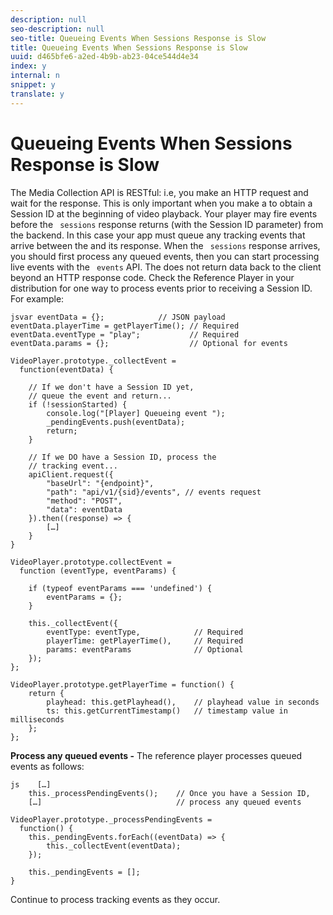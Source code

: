 ```yaml
---
description: null
seo-description: null
seo-title: Queueing Events When Sessions Response is Slow
title: Queueing Events When Sessions Response is Slow
uuid: d465bfe6-a2ed-4b9b-ab23-04ce544d4e34
index: y
internal: n
snippet: y
translate: y
---
```


# Queueing Events When Sessions Response is Slow


<a id="section_nk1_mnv_gcb"></a>

The Media Collection API is RESTful: i.e, you make an HTTP request and wait for the response. This is only important when you make a [](../../c_vhl_col-api_overview/c_vhl_col-api_reference/c_vhl_col-api_ref_sessions_req.md) to obtain a Session ID at the beginning of video playback. Your player may fire events before the ` sessions` response returns (with the Session ID parameter) from the backend. In this case your app must queue any tracking events that arrive between the [](../../c_vhl_col-api_overview/c_vhl_col-api_reference/c_vhl_col-api_ref_sessions_req.md) and its response. When the ` sessions` response arrives, you should first process any queued events, then you can start processing live events with the ` events` API. The [](../../c_vhl_col-api_overview/c_vhl_col-api_reference/c_vhl_col-api_ref_events_req.md)does not return data back to the client beyond an HTTP response code. Check the Reference Player in your distribution for one way to process events prior to receiving a Session ID. For example: 

```
jsvar eventData = {};            // JSON payload 
eventData.playerTime = getPlayerTime(); // Required 
eventData.eventType = "play";           // Required 
eventData.params = {};                  // Optional for events 
 
VideoPlayer.prototype._collectEvent =  
  function(eventData) { 
 
    // If we don't have a Session ID yet,  
    // queue the event and return... 
    if (!sessionStarted) { 
        console.log("[Player] Queueing event "); 
        _pendingEvents.push(eventData); 
        return; 
    } 
 
    // If we DO have a Session ID, process the 
    // tracking event...     
    apiClient.request({ 
        "baseUrl": "{endpoint}", 
        "path": "api/v1/{sid}/events", // events request 
        "method": "POST", 
        "data": eventData 
    }).then((response) => {   
        […] 
    } 
} 
 
VideoPlayer.prototype.collectEvent =  
  function (eventType, eventParams) { 
         
    if (typeof eventParams === 'undefined') {   
        eventParams = {}; 
    } 
 
    this._collectEvent({                   
        eventType: eventType,            // Required 
        playerTime: getPlayerTime(),     // Required 
        params: eventParams              // Optional  
    });                                    
}; 
 
VideoPlayer.prototype.getPlayerTime = function() { 
    return { 
        playhead: this.getPlayhead(),    // playhead value in seconds 
        ts: this.getCurrentTimestamp()   // timestamp value in milliseconds 
    }; 
};
```
**Process any queued events -** The reference player processes queued events as follows: 
```
js    […] 
    this._processPendingEvents();    // Once you have a Session ID, 
    […]                              // process any queued events 
 
VideoPlayer.prototype._processPendingEvents =  
  function() { 
    this._pendingEvents.forEach((eventData) => { 
        this._collectEvent(eventData); 
    }); 
 
    this._pendingEvents = []; 
}
```


Continue to process tracking events as they occur.
